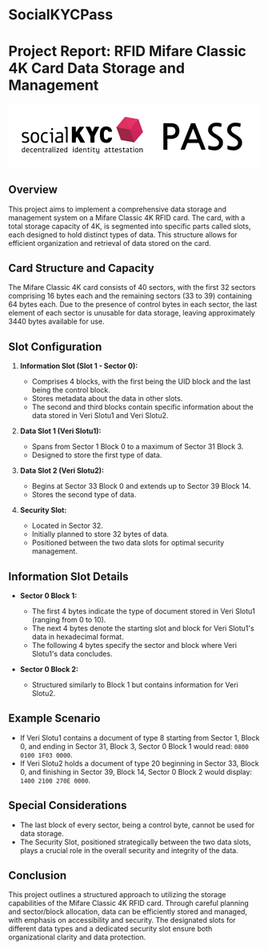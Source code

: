 # SocialKYCPass

# Project Report: RFID Mifare Classic 4K Card Data Storage and Management

![alternative text](logo.png "Image Title")

## Overview

This project aims to implement a comprehensive data storage and management system on a Mifare Classic 4K RFID card. The card, with a total storage capacity of 4K, is segmented into specific parts called slots, each designed to hold distinct types of data. This structure allows for efficient organization and retrieval of data stored on the card.

## Card Structure and Capacity

The Mifare Classic 4K card consists of 40 sectors, with the first 32 sectors comprising 16 bytes each and the remaining sectors (33 to 39) containing 64 bytes each. Due to the presence of control bytes in each sector, the last element of each sector is unusable for data storage, leaving approximately 3440 bytes available for use.

## Slot Configuration

1. **Information Slot (Slot 1 - Sector 0):** 
   - Comprises 4 blocks, with the first being the UID block and the last being the control block.
   - Stores metadata about the data in other slots.
   - The second and third blocks contain specific information about the data stored in Veri Slotu1 and Veri Slotu2.

2. **Data Slot 1 (Veri Slotu1):**
   - Spans from Sector 1 Block 0 to a maximum of Sector 31 Block 3.
   - Designed to store the first type of data.

3. **Data Slot 2 (Veri Slotu2):**
   - Begins at Sector 33 Block 0 and extends up to Sector 39 Block 14.
   - Stores the second type of data.

4. **Security Slot:**
   - Located in Sector 32.
   - Initially planned to store 32 bytes of data.
   - Positioned between the two data slots for optimal security management.

## Information Slot Details

- **Sector 0 Block 1:**
  - The first 4 bytes indicate the type of document stored in Veri Slotu1 (ranging from 0 to 10).
  - The next 4 bytes denote the starting slot and block for Veri Slotu1's data in hexadecimal format.
  - The following 4 bytes specify the sector and block where Veri Slotu1's data concludes.

- **Sector 0 Block 2:**
  - Structured similarly to Block 1 but contains information for Veri Slotu2.

## Example Scenario

- If Veri Slotu1 contains a document of type 8 starting from Sector 1, Block 0, and ending in Sector 31, Block 3, Sector 0 Block 1 would read: `0800 0100 1F03 0000`.
- If Veri Slotu2 holds a document of type 20 beginning in Sector 33, Block 0, and finishing in Sector 39, Block 14, Sector 0 Block 2 would display: `1400 2100 270E 0000`.

## Special Considerations

- The last block of every sector, being a control byte, cannot be used for data storage.
- The Security Slot, positioned strategically between the two data slots, plays a crucial role in the overall security and integrity of the data.

## Conclusion

This project outlines a structured approach to utilizing the storage capabilities of the Mifare Classic 4K RFID card. Through careful planning and sector/block allocation, data can be efficiently stored and managed, with emphasis on accessibility and security. The designated slots for different data types and a dedicated security slot ensure both organizational clarity and data protection.
